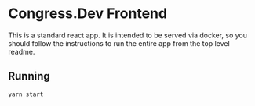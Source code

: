 # Congress.Dev Frontend

This is a standard react app. It is intended to be served via docker, so you should follow the instructions to run the entire app from the top level readme.

## Running

```bash
yarn start
```
